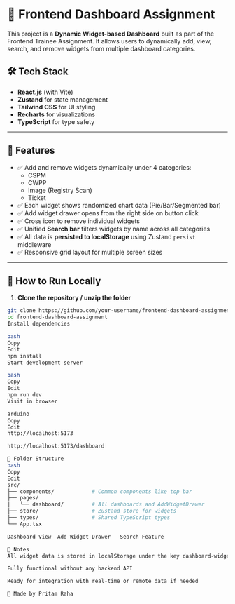 # 🚀 Frontend Dashboard Assignment

This project is a **Dynamic Widget-based Dashboard** built as part of the Frontend Trainee Assignment. It allows users to dynamically add, view, search, and remove widgets from multiple dashboard categories.

## 🛠 Tech Stack

- **React.js** (with Vite)
- **Zustand** for state management
- **Tailwind CSS** for UI styling
- **Recharts** for visualizations
- **TypeScript** for type safety

---

## 📂 Features

- ✅ Add and remove widgets dynamically under 4 categories:
  - CSPM
  - CWPP
  - Image (Registry Scan)
  - Ticket
- ✅ Each widget shows randomized chart data (Pie/Bar/Segmented bar)
- ✅ Add widget drawer opens from the right side on button click
- ✅ Cross icon to remove individual widgets
- ✅ Unified **Search bar** filters widgets by name across all categories
- ✅ All data is **persisted to localStorage** using Zustand `persist` middleware
- ✅ Responsive grid layout for multiple screen sizes

---

## 🧪 How to Run Locally

1. **Clone the repository / unzip the folder**

```bash
git clone https://github.com/your-username/frontend-dashboard-assignment.git
cd frontend-dashboard-assignment
Install dependencies

bash
Copy
Edit
npm install
Start development server

bash
Copy
Edit
npm run dev
Visit in browser

arduino
Copy
Edit
http://localhost:5173

http://localhost:5173/dashboard

🧼 Folder Structure
bash
Copy
Edit
src/
├── components/            # Common components like top bar
├── pages/
│   └── dashboard/         # All dashboards and AddWidgetDrawer
├── store/                 # Zustand store for widgets
├── types/                 # Shared TypeScript types
└── App.tsx

Dashboard View	Add Widget Drawer	Search Feature

📌 Notes
All widget data is stored in localStorage under the key dashboard-widgets

Fully functional without any backend API

Ready for integration with real-time or remote data if needed

🙌 Made by Pritam Raha